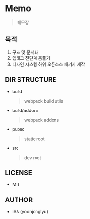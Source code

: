# Memo

> 메모장

## 목적

1. 구조 및 문서화
2. 앱태크 전단계 몸풀기
3. 디자인 시스템 하위 오픈소스 패키지 제작

## DIR STRUCTURE

- build
  > webpack build utils
- build/addons
  > webpack addons
- public
  > static root
- src
  > dev root

## LICENSE

- MIT

## AUTHOR

- ISA (yoonjonglyu)
